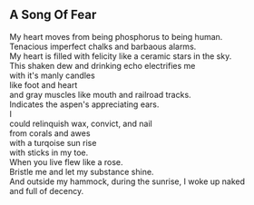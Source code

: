 A Song Of Fear
--------------
My heart moves from being phosphorus to being human.  
Tenacious imperfect chalks and barbaous alarms.  
My heart is filled with felicity like a ceramic stars in the sky.  
This shaken dew and drinking echo electrifies me  
with it's manly candles  
like foot and heart  
and gray muscles like mouth and railroad tracks.  
Indicates the aspen's appreciating ears.  
I  
could relinquish wax, convict, and nail  
from corals and awes  
with a turqoise sun rise  
with sticks in my toe.  
When you live flew like a rose.  
Bristle me and let my substance shine.  
And outside my hammock, during the sunrise, I woke up naked  
and full of decency.  
